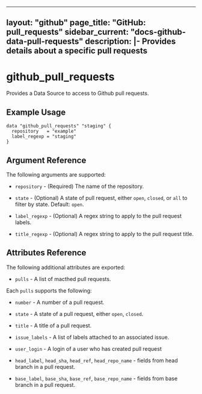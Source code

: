
---
layout: "github"
page_title: "GitHub: pull_requests"
sidebar_current: "docs-github-data-pull-requests"
description: |-
  Provides details about a specific pull requests
---

# github\_pull_requests

Provides a Data Source to access to Github pull requests.

## Example Usage

```
data "github_pull_requests" "staging" {
  repository   = "example"
  label_regexp = "staging"
}
```

## Argument Reference

The following arguments are supported:

* `repository` - (Required) The name of the repository.

* `state` - (Optional) A state of pull request, either `open`, `closed`, or `all` to filter by state. Default: `open`.

* `label_regexp` - (Optional)  A regex string to apply to the pull request labels.

* `title_regexp` - (Optional)  A regex string to apply to the pull request title.

## Attributes Reference

The following additional attributes are exported:

* `pulls` - A list of macthed pull requests.

Each `pulls` supports the following:

* `number` - A number of a pull request.

* `state` - A state of a pull request, either `open`, `closed`.

* `title` - A title of a pull request.

* `issue_labels` - A list of labels attached to an associated issue.

* `user_login` - A login of a user who has created pull request

* `head_label`, `head_sha`, `head_ref`, `head_repo_name` - fields from head branch in a pull request.

* `base_label`, `base_sha`, `base_ref`, `base_repo_name` - fields from base branch in a pull request.
